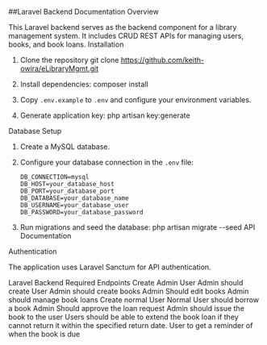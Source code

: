 
##Laravel Backend Documentation
Overview

This Laravel backend serves as the backend component for a library management system. It includes CRUD REST APIs for managing users, books, and book loans.
Installation

1. Clone the repository
  	 git clone https://github.com/keith-owira/eLibraryMgmt.git 

2. Install dependencies:
 	  composer install

3. Copy `.env.example` to `.env` and configure your environment variables.

4. Generate application key:
  	 php artisan key:generate

Database Setup

1. Create a MySQL database.

2. Configure your database connection in the `.env` file:

   ```env
   DB_CONNECTION=mysql
   DB_HOST=your_database_host
   DB_PORT=your_database_port
   DB_DATABASE=your_database_name
   DB_USERNAME=your_database_user
   DB_PASSWORD=your_database_password
   ```

3. Run migrations and seed the database:
   php artisan migrate --seed
API Documentation


Authentication

The application uses Laravel Sanctum for API authentication. 

Laravel Backend
Required Endpoints
Create Admin User
Admin should create User
Admin should create books
Admin Should edit books
Admin should manage book loans
Create normal User
Normal User should borrow a book
Admin Should approve the loan request
Admin should issue the book to the user
Users should be able to extend the book loan if they cannot return it within the specified return date.
User to get a reminder of when the book is due

